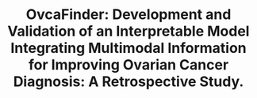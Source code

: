 ---
title: "OvcaFinder: Development and Validation of an Interpretable Model Integrating Multimodal Information for Improving Ovarian Cancer Diagnosis: A Retrospective Study."
authors: "Huiling Xiang&#42;, Yongjie Xiao&#42;, Fang Li&#42;, Chunyan Li, Lixian Liu, Tingting Deng, Cuiju Yan, **Fengtao Zhou**, Xi Wang, Jinjing Ou, Qingguang Lin, Ruixia Hong, Lishu Huang, **Luyang Luo**, Huangjing Lin, Xi Lin#, **Hao Chen#**"
pub_date: "2024-03-27" #Date of publication. Change from Biorxiv date to Journal date once accepted
doi: "10.1038/s41467-024-46700-2"
image: "/static/img/pub/2024_ovca.png" 
journal: 
  - name: "Nature Communications" 
    url: "https://www.nature.com/articles/s41467-024-46700-2"
github: 
  - url: "Xiao-OMG/OvcaFinder"
---